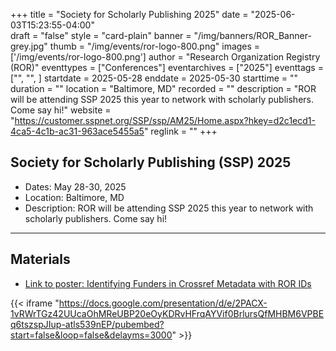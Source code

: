 +++
title = "Society for Scholarly Publishing 2025" 
date = "2025-06-03T15:23:55-04:00"  
draft = "false" 
style = "card-plain" 
banner = "/img/banners/ROR_Banner-grey.jpg" 
thumb = "/img/events/ror-logo-800.png" 
images = ['/img/events/ror-logo-800.png']
author = "Research Organization Registry (ROR)" 
eventtypes = ["Conferences"]
eventarchives = ["2025"]
eventtags = ["", "", ]
startdate = 2025-05-28
enddate = 2025-05-30
starttime = ""
duration = ""
location = "Baltimore, MD"
recorded = ""
description = "ROR will be attending SSP 2025 this year to network with scholarly publishers. Come say hi!"
website = "https://customer.sspnet.org/SSP/ssp/AM25/Home.aspx?hkey=d2c1ecd1-4ca5-4c1b-ac31-963ace5455a5"
reglink = ""
+++


## Society for Scholarly Publishing (SSP) 2025

- Dates: May 28-30, 2025
- Location: Baltimore, MD
- Description: ROR will be attending SSP 2025 this year to network with scholarly publishers. Come say hi!


---

## Materials 

- [Link to poster: Identifying Funders in Crossref Metadata with ROR IDs](https://docs.google.com/presentation/d/e/2PACX-1vRWrTGz42UUcaOhMReUBP20eOyKDRvHFrqAYVif0BrlursQfMHBM6VPBEq6tszspJIup-atls539nEP/pub?start=false&loop=false&delayms=3000)

{{< iframe "https://docs.google.com/presentation/d/e/2PACX-1vRWrTGz42UUcaOhMReUBP20eOyKDRvHFrqAYVif0BrlursQfMHBM6VPBEq6tszspJIup-atls539nEP/pubembed?start=false&loop=false&delayms=3000" >}}



